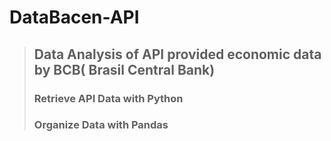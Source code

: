 # DataBacen-API
>## Data Analysis of API provided economic data by BCB( Brasil Central Bank)
>### Retrieve API Data with Python
>### Organize Data with Pandas
